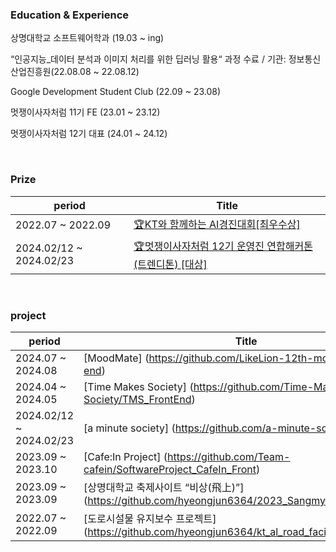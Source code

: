 
<h3>Education & Experience</h3>
<p>상명대학교 소프트웨어학과 (19.03 ~ ing) </p>
<p>“인공지능_데이터 분석과 이미지 처리를 위한 딥러닝 활용“ 과정 수료 / 기관: 정보통신산업진흥원(22.08.08 ~ 22.08.12)﻿ </p>
<p>Google Development Student Club (22.09 ~ 23.08) </p>
<p>멋쟁이사자처럼 11기 FE (23.01 ~ 23.12)</p>
<p>멋쟁이사자처럼 12기 대표 (24.01 ~ 24.12) </p>
</p>
<br>
<h3>Prize</h3>

| period | Title |
| ------------ | ------------- |
| 2022.07 ~ 2022.09 | [🏆KT와 함께하는 AI경진대회[최우수상]](https://github.com/hyeongjun6364/kt_al_road_facility_maintenance)  |
| 2024.02/12 ~ 2024.02/23 | [🏆멋쟁이사자처럼 12기 운영진 연합해커톤(트렌디톤) [대상]](https://github.com/a-minute-society/front-end) |
<br>
<h3>project</h3>


| period | Title | role |
| ------------ | ------------- | -------------|
| 2024.07 ~ 2024.08 | [MoodMate] (https://github.com/LikeLion-12th-mood-mate/front-end) | Front-End |
| 2024.04 ~ 2024.05 | [Time Makes Society] (https://github.com/Time-Makes-Society/TMS_FrontEnd) | Front-End |
| 2024.02/12 ~ 2024.02/23 | [a minute society] (https://github.com/a-minute-society/front-end) | Front-End |
| 2023.09 ~ 2023.10 | [Cafe:In Project] (https://github.com/Team-cafein/SoftwareProject_CafeIn_Front) | Front-End |
| 2023.09 ~ 2023.09 | [상명대학교 축제사이트 ﻿“비상(飛上)”] (https://github.com/hyeongjun6364/2023_Sangmyung_Festa_FE) | Front-End |
| 2022.07 ~ 2022.09 | [도로시설물 유지보수 프로젝트] (https://github.com/hyeongjun6364/kt_al_road_facility_maintenance) | AI |
<br>


</div>
